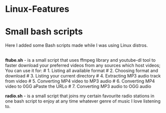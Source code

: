 # Linux-Features
<h1>Small bash scripts</h1>

Here I added some Bash scripts made while I was using Linux distros.

</br>
<strong>ftube.sh</strong> - is a small script that uses ffmpeg library and youtube-dl tool to faster download your preferred videos from any sources which host videos;
You can use it for:
# 1. Listing all available format
# 2. Choosing format and download
# 3. Listing your current directory
# 4. Extracting MP3 audio track from video
# 5. Converting MP4 video to MP3 audio
# 6. Converting MP4 video to 0GG aPaste the URLo
# 7. Converting MP3 audio to OGG audio

</br>

<strong>radio.sh</strong> - is a small script that joins my certain favourite radio stations in one bash script to enjoy at any time whatever genre of music I love listening to.

